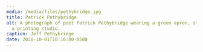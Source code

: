 ```yaml
---
media: /media/files/pethybridge.jpg
title: Patrick Pethybridge
alt: A photograph of poet Patrick Pethybridge wearing a green apron, standing in
  a printing studio.
caption: Jeff Pethybridge
date: 2020-10-01T10:16:00-0500
---
```

